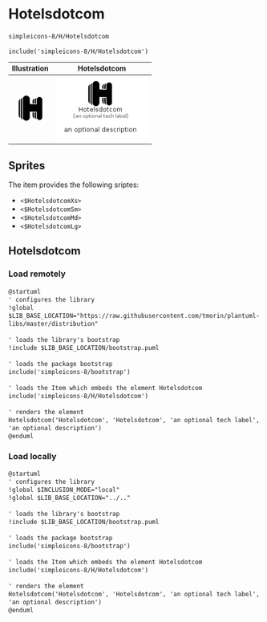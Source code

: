 # Hotelsdotcom


```text
simpleicons-8/H/Hotelsdotcom
```

```text
include('simpleicons-8/H/Hotelsdotcom')
```



| Illustration | Hotelsdotcom |
| :---: | :---: |
| ![illustration for Illustration](../../simpleicons-8/H/Hotelsdotcom.png) | ![illustration for Hotelsdotcom](../../simpleicons-8/H/Hotelsdotcom.Local.png) |



## Sprites
The item provides the following sriptes:

- `<$HotelsdotcomXs>`
- `<$HotelsdotcomSm>`
- `<$HotelsdotcomMd>`
- `<$HotelsdotcomLg>`





## Hotelsdotcom

### Load remotely
```plantuml
@startuml
' configures the library
!global $LIB_BASE_LOCATION="https://raw.githubusercontent.com/tmorin/plantuml-libs/master/distribution"

' loads the library's bootstrap
!include $LIB_BASE_LOCATION/bootstrap.puml

' loads the package bootstrap
include('simpleicons-8/bootstrap')

' loads the Item which embeds the element Hotelsdotcom
include('simpleicons-8/H/Hotelsdotcom')

' renders the element
Hotelsdotcom('Hotelsdotcom', 'Hotelsdotcom', 'an optional tech label', 'an optional description')
@enduml
```

### Load locally
```plantuml
@startuml
' configures the library
!global $INCLUSION_MODE="local"
!global $LIB_BASE_LOCATION="../.."

' loads the library's bootstrap
!include $LIB_BASE_LOCATION/bootstrap.puml

' loads the package bootstrap
include('simpleicons-8/bootstrap')

' loads the Item which embeds the element Hotelsdotcom
include('simpleicons-8/H/Hotelsdotcom')

' renders the element
Hotelsdotcom('Hotelsdotcom', 'Hotelsdotcom', 'an optional tech label', 'an optional description')
@enduml
```

